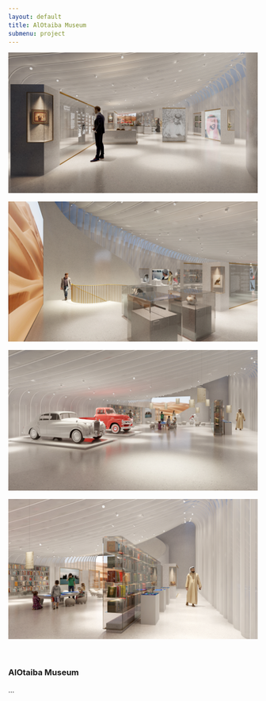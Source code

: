 ```yaml
---
layout: default
title: AlOtaiba Museum
submenu: project
---
```


![Fountain Square](/works/alotaiba-museum/01.jpg)

![Fountain Square](/works/alotaiba-museum/Cam4_OptB_Grd.jpg)

![Fountain Square](/works/alotaiba-museum/03.jpg)

![Fountain Square](/works/alotaiba-museum/04.jpg)


<br id="scr-to-here" />

### AlOtaiba Museum




...


<!-- #Reguengo #Urbanplanning #urbandesign #Architecture #Hertiage #Preservation #archdaily #Arch #archdaily #Portugal  -->

